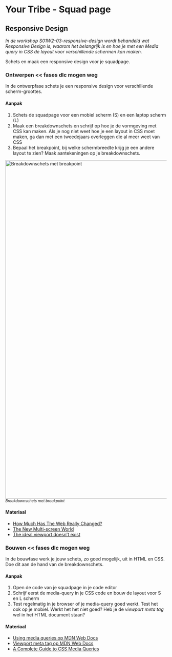 
# Your Tribe - Squad page

## Responsive Design

_In de workshop S01W2-03-responsive-design wordt behandeld wat Responsive Design is, waarom het belangrijk is en hoe je met een Media query in CSS de layout voor verschillende schermen kan maken._

Schets en maak een responsive design voor je squadpage.




### Ontwerpen << fases dlc mogen weg

In de ontwerpfase schets je een responsive design voor verschillende scherm-groottes.

#### Aanpak

1. Schets de squadpage voor een mobiel scherm (S) en een laptop scherm (L) 
2. Maak een breakdownschets en schrijf op hoe je de vormgeving met CSS kan maken. Als je nog niet weet hoe je een layout in CSS moet maken, ga dan met een tweedejaars overleggen die al meer weet van CSS
3. Bepaal het breakpoint, bij welke schermbreedte krijg je een andere layout te zien? Maak aantekeningen op je breakdownschets. 

<img width="1054" alt="Breakdownschets met breakpoint" src="https://user-images.githubusercontent.com/1391509/190015653-16903c62-09bc-4047-a186-dc368d18242e.png">
<small><i>Breakdownschets met breakpoint</i></small>



#### Materiaal 

- [How Much Has The Web Really Changed?](https://www.smashingmagazine.com/2013/05/new-defaults-web-design/)
- [The New Multi-screen World](https://ssl.gstatic.com/think/docs/the-new-multi-screen-world-study_research-studies.pdf)
- [The ideal viewport doesn’t exist](https://viewports.fyi)


### Bouwen << fases dlc mogen weg

In de bouwfase werk je jouw schets, zo goed mogelijk, uit in HTML en CSS. Doe dit aan de hand van de breakdownschets.

#### Aanpak


1. Open de code van je squadpage in je code editor
2. Schrijf eerst de media-query in je CSS code en bouw de layout voor S en L scherm
3. Test regelmatig in je browser of je media-query goed werkt. Test het ook op je mobiel. Werkt het het niet goed? Heb je de _viewport meta tag_ wel in het HTML document staan?



#### Materiaal 

- [Using media queries op MDN Web Docs](https://developer.mozilla.org/en-US/docs/Web/CSS/Media_Queries/Using_media_queries)
- [Viewport meta tag op MDN Web Docs](https://developer.mozilla.org/en-US/docs/Web/HTML/Viewport_meta_tag)
- [A Complete Guide to CSS Media Queries](https://css-tricks.com/a-complete-guide-to-css-media-queries/)





